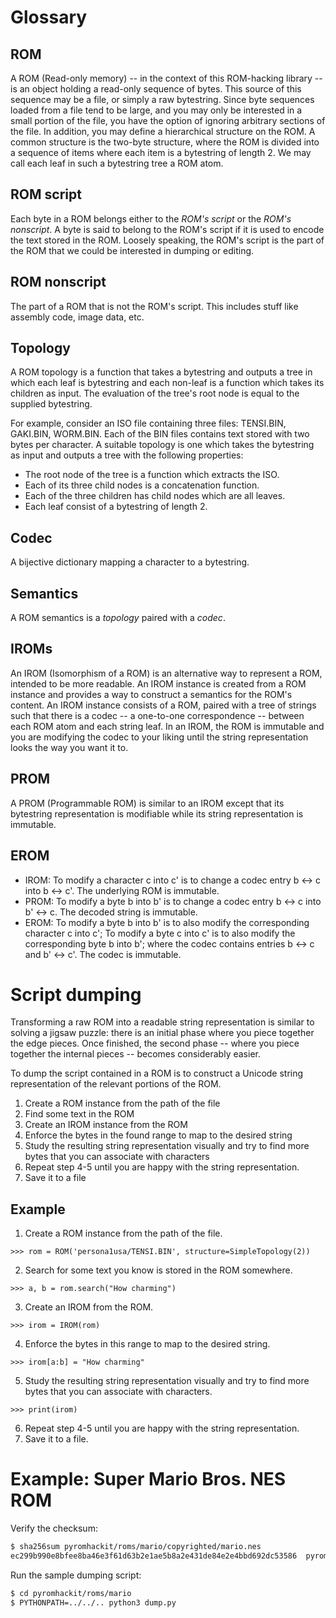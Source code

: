 # Glossary

## ROM

A ROM (Read-only memory) -- in the context of this ROM-hacking library -- is an object holding a
read-only sequence of bytes. This source of this sequence may be a file, or simply a raw bytestring.
Since byte sequences loaded from a file tend to be large, and you may only be interested in a small
portion of the file, you have the option of ignoring arbitrary sections of the file.
In addition, you may define a hierarchical structure on the ROM. A common structure is the two-byte
structure, where the ROM is divided into a sequence of items where each item is a bytestring of
length 2. We may call each leaf in such a bytestring tree a ROM atom.

## ROM script

Each byte in a ROM belongs either to the _ROM's script_ or the _ROM's nonscript_.
A byte is said to belong to the ROM's script if it is used to encode the text stored in the ROM.
Loosely speaking, the ROM's script is the part of the ROM that we could be interested in dumping or editing.

## ROM nonscript

The part of a ROM that is not the ROM's script.
This includes stuff like assembly code, image data, etc.

## Topology
A ROM topology is a function that
takes a bytestring and outputs a tree
in which each leaf is bytestring
and each non-leaf is a function which takes
its children as input.
The evaluation of the tree's root node
is equal to the supplied bytestring.

For example, consider an ISO file containing
three files: TENSI.BIN, GAKI.BIN, WORM.BIN.
Each of the BIN files contains
text stored with two bytes per character.
A suitable topology is one which takes the
bytestring as input and outputs a tree with
the following properties:
* The root node of the tree is a function
which extracts the ISO.
* Each of its three child
nodes is a concatenation function.
* Each of the three children has child nodes
which are all leaves.
* Each leaf consist of a bytestring of length 2.

## Codec
A bijective dictionary mapping a character
to a bytestring.

## Semantics
A ROM semantics is a _topology_ paired with a _codec_.

## IROMs

An IROM (Isomorphism of a ROM) is an alternative way to represent a ROM, intended to be more
readable. An IROM instance is created from a ROM instance and provides a way to construct a semantics
for the ROM's content.
An IROM instance consists of a ROM, paired with a tree of strings such that there is
a codec -- a one-to-one correspondence -- between each ROM atom and each string leaf.
In an IROM, the ROM is immutable and you are modifying the codec to your liking until the string
representation looks the way you want it to.

## PROM

A PROM (Programmable ROM) is similar to an IROM except that its bytestring representation is
modifiable while its string representation is immutable.

## EROM

* IROM: To modify a character c into c' is to change a codec entry b <-> c into b <-> c'.
  The underlying ROM is immutable.
* PROM: To modify a byte b into b' is to change a codec entry b <-> c into b' <-> c.
  The decoded string is immutable.
* EROM: To modify a byte b into b' is to also modify the corresponding character c into c';
  To modify a byte c into c' is to also modify the corresponding byte b into b';
  where the codec contains entries b <-> c and b' <-> c'.
  The codec is immutable.

# Script dumping

Transforming a raw ROM into a readable string representation is similar to solving a jigsaw puzzle:
there is an initial phase where you piece together the edge pieces. Once finished, the second phase
-- where you piece together the internal pieces -- becomes considerably easier.

To dump the script contained in a ROM is to construct a Unicode string representation of the relevant
portions of the ROM.

1. Create a ROM instance from the path of the file
2. Find some text in the ROM
3. Create an IROM instance from the ROM
4. Enforce the bytes in the found range to map to the desired string
5. Study the resulting string representation visually and try to find more bytes that you can associate
   with characters
6. Repeat step 4-5 until you are happy with the string representation.
7. Save it to a file

## Example

1. Create a ROM instance from the path of the file.

```
>>> rom = ROM('persona1usa/TENSI.BIN', structure=SimpleTopology(2))
```

2. Search for some text you know is stored in the ROM somewhere.

```
>>> a, b = rom.search("How charming")
```

3. Create an IROM from the ROM.

```
>>> irom = IROM(rom)
```

4. Enforce the bytes in this range to map to the desired string.

```
>>> irom[a:b] = "How charming"
```

5. Study the resulting string representation visually and try to find more bytes that you can associate
   with characters.

```
>>> print(irom)
```

6. Repeat step 4-5 until you are happy with the string representation.
7. Save it to a file.


# Example: Super Mario Bros. NES ROM

Verify the checksum:
```bash
$ sha256sum pyromhackit/roms/mario/copyrighted/mario.nes
ec299b990e8bfee8ba46e3f61d63b2e1ae5b8a2e431de84e2e4bbd692dc53586  pyromhackit/roms/mario/copyrighted/mario.nes
```

Run the sample dumping script:
```bash
$ cd pyromhackit/roms/mario
$ PYTHONPATH=../../.. python3 dump.py
```